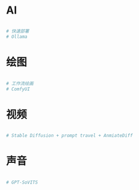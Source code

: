 
# AI

```bash

# 快速部署
# Ollama

```
# 绘图

```bash

# 工作流绘画
# ComfyUI

```

# 视频

```bash

# Stable Diffusion + prompt travel + AnmiateDiff


```

# 声音

```bash

# GPT-SoVITS

```
